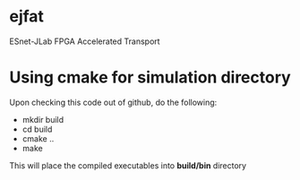 # ejfat
ESnet-JLab FPGA Accelerated Transport

# Using cmake for simulation directory
Upon checking this code out of github, do the following:
- mkdir build
- cd build
- cmake ..
- make

This will place the compiled executables into **build/bin** directory
